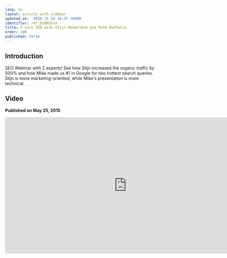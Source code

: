 ```yaml
---
lang: en
layout: article_with_sidebar
updated_at: '2016-11-14 16:37 +0400'
identifier: ref_DzQM3Vs4
title: X Cart SEO with Stijn Hendrikse and Mike Bazhutin
order: 100
published: false
---
```

## Introduction

SEO Webinar with 2 experts! See how Stijn increased the organic traffic by 500% and how Mike made us #1 in Google for two hottest search queries. Stijn is more marketing-oriented, while Mike's presentation is more technical. 

## Video
**Published on May 25, 2015**
<iframe class="youtube-player" type="text/html" style="width: 800px; height: 450px" src="https://www.youtube.com/embed/-A1Rn65y93U" frameborder="0"></iframe>
